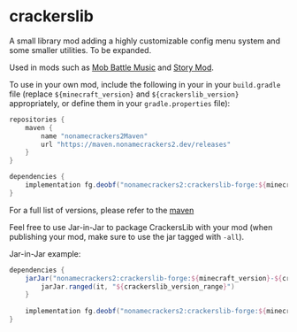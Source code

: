 # crackerslib

A small library mod adding a highly customizable config menu system and some smaller utilities. To be expanded.

Used in mods such as [Mob Battle Music](https://www.curseforge.com/minecraft/mc-mods/mob-battle-music) and [Story Mod](https://www.curseforge.com/minecraft/mc-mods/story-mod).

To use in your own mod, include the following in your in your ``build.gradle`` file (replace ``${minecraft_version}`` and ``${crackerslib_version}`` appropriately, or define them in your ``gradle.properties`` file):

```gradle
repositories {
    maven {
        name "nonamecrackers2Maven"
        url "https://maven.nonamecrackers2.dev/releases"
    }
}

dependencies {
    implementation fg.deobf("nonamecrackers2:crackerslib-forge:${minecraft_version}-${crackerslib_version}")
}
```

For a full list of versions, please refer to the [maven](https://maven.nonamecrackers2.dev/)

Feel free to use Jar-in-Jar to package CrackersLib with your mod (when publishing your mod, make sure to use the jar tagged with ``-all``).

Jar-in-Jar example:

```gradle
dependencies {
    jarJar("nonamecrackers2:crackerslib-forge:${minecraft_version}-${crackerslib_version}") {
    	jarJar.ranged(it, "${crackerslib_version_range}")
    }
    
    implementation fg.deobf("nonamecrackers2:crackerslib-forge:${minecraft_version}-${crackerslib_version}")
}
```
